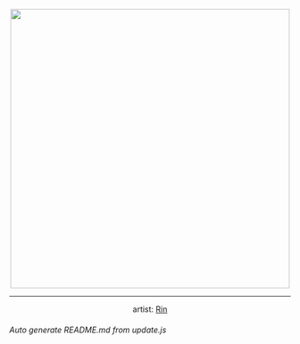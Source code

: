 
<p align="center">
  <img width="500" src="https://nekos.best/api/v2/neko/0428.png">
  <hr/>
  <center>
    artist: <a href="https://www.pixiv.net/en/artworks/88693033">Rin</a>
  </center>
</p>


###### Auto generate README.md from update.js

